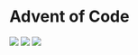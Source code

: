 # Advent of Code

![](https://img.shields.io/badge/day%20📅-13-blue)
![](https://img.shields.io/badge/stars%20⭐-15-yellow)
![](https://img.shields.io/badge/days%20completed-7-red)
